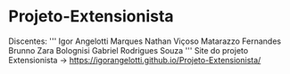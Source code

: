 # Projeto-Extensionista
Discentes:
'''
Igor Angelotti Marques
Nathan Viçoso Matarazzo Fernandes
Brunno Zara Bolognisi
Gabriel Rodrigues Souza
'''
Site do projeto Extensionista -> https://igorangelotti.github.io/Projeto-Extensionista/

